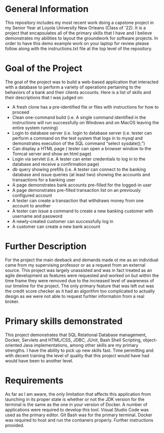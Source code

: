 # General Information
This repository includes my most recent work doing a capstone project in my Senior Year at Loyola University New Orleans (Class of '22). It is a project that encapsulates all of the primary skills that I have and I believe demonstrates my abilities to layout the groundwork for software projects. In order to have this demo example work on your laptop for review please follow along with the instructions.txt file at the top level of the repository.

# Goal of the Project
The goal of the project was to build a web-based application that interacted with a database to perform a variety of operations pertaining to the behaviors of a bank and their clients accounts. Here is a list of skills and their descriptions that I was judged on:

- A fresh clone has a pre-identified file or files with instructions for how to proceed
- Clean one-command build (i.e. A single command identified in the instructions will run successfully on Windows and on MacOS leaving the entire system running)
- Login to database server (i.e. login to database server (i.e. tester can perform a command on the test system that logs in to mysql and demonstrates execution of the SQL command “select sysdate();”)
- Can display a HTML page ( tester can open a browser window to the Tomcat server and show an html page)
- Login via servlet (i.e. A tester can enter credentials to log in to the database and receive a confirmation page)
- db query showing prefills (i.e. A tester can connect to the banking database and issue queries (at least two) showing the accounts and transactions for a banking user
- A page demonstrates bank accounts pre-filled for the logged-in user
- A page demonstrates pre-filled transaction list on an previously configured account
- A tester can create a transaction that withdraws money from one account to another
- A tester can issue a command to create a new banking customer with username and password
- A newly-created customer can successfully log in
- A customer can create a new bank account

# Further Description
For the project the main deeback and demands made ot me as an individual came from my supervising professor or as a request from an external source. This project was largely unassisted and was in fact treated as an agile development as features were requested and worked on but within the time frame they were removed due to the increased level of awareness of our timeline for the project. The only primary feature that was left out was the credit score checker as it had an algorithm too complicated to actually design as we were not able to request furhter information from a real broker.

# Primary skills demonstrated
This project demonstrates that SQL Relational Database management, Docker, Servlets and HTML/CSS, JDBC, JUnit, Bash Shell Scripting, object-oriented Java implementations, among other skills are my primary strengths. I have the ability to pick up new skills fast. Time permitting and with decent training the level of quality that this project would have had would have been to another level. 

# Requirements 
As far as I am aware, the only limitation that affects this application from launching in its proper state is whether or not the JDK version for the terminal is the same as the one in your version of Docker. A number of applications were required to develop this tool. Visual Studio Code was used as the primary editor. Git Bash was for the primary terminal. Docker was required to host and run the contianers properly. Further instructions provided.
